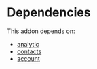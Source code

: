 # Dependencies

This addon depends on:

- [analytic](https://github.com/bringout/oca-ocb-core/tree/e9ca19c0c154b94934ea86258814c560c4e016f4/odoo-bringout-oca-ocb-analytic)
- [contacts](https://github.com/bringout/oca-ocb-technical/tree/823c95bfc5f4d48617544ec3cb80ffb889f07f55/odoo-bringout-oca-ocb-contacts)
- [account](https://github.com/bringout/oca-ocb-accounting/tree/73715ff0fc7df4a3277aebac4dbb68118fc80fe4/odoo-bringout-oca-ocb-account)
